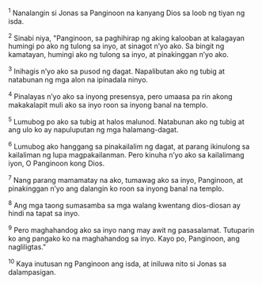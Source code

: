 <sup>1</sup>
Nanalangin si Jonas sa Panginoon na kanyang Dios sa loob ng tiyan ng isda. 

<sup>2</sup>
Sinabi niya, "Panginoon, sa paghihirap ng aking kalooban at kalagayan humingi po ako ng tulong sa inyo, at sinagot nʼyo ako. Sa bingit ng kamatayan, humingi ako ng tulong sa inyo, at pinakinggan nʼyo ako. 

<sup>3</sup>
Inihagis nʼyo ako sa pusod ng dagat. Napalibutan ako ng tubig at natabunan ng mga alon na ipinadala ninyo. 

<sup>4</sup>
Pinalayas nʼyo ako sa inyong presensya, pero umaasa pa rin akong makakalapit muli ako sa inyo roon sa inyong banal na templo. 

<sup>5</sup>
Lumubog po ako sa tubig at halos malunod. Natabunan ako ng tubig at ang ulo ko ay napuluputan ng mga halamang-dagat. 

<sup>6</sup>
Lumubog ako hanggang sa pinakailalim ng dagat, at parang ikinulong sa kailaliman ng lupa magpakailanman. Pero kinuha nʼyo ako sa kailalimang iyon, O Panginoon kong Dios. 

<sup>7</sup>
Nang parang mamamatay na ako, tumawag ako sa inyo, Panginoon, at pinakinggan nʼyo ang dalangin ko roon sa inyong banal na templo. 

<sup>8</sup>
Ang mga taong sumasamba sa mga walang kwentang dios-diosan ay hindi na tapat sa inyo. 

<sup>9</sup>
Pero maghahandog ako sa inyo nang may awit ng pasasalamat. Tutuparin ko ang pangako ko na maghahandog sa inyo. Kayo po, Panginoon, ang nagliligtas." 

<sup>10</sup>
Kaya inutusan ng Panginoon ang isda, at iniluwa nito si Jonas sa dalampasigan.